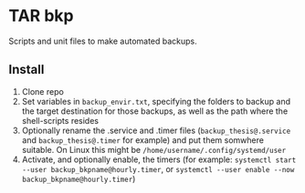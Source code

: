 # TAR bkp

Scripts and unit files to make automated backups.

## Install

 1. Clone repo
 2. Set variables in `backup_envir.txt`, specifying the folders to backup
and the target destination for those backups, as well as the path where the
shell-scripts resides
 3. Optionally rename the .service and .timer files (`backup_thesis@.service` 
and `backup_thesis@.timer` for example) and put them somwhere suitable. On 
Linux this might be `/home/username/.config/systemd/user`
 4. Activate, and optionally enable, the timers (for example: `systemctl start
--user backup_bkpname@hourly.timer`, or `systemctl --user enable --now
backup_bkpname@hourly.timer`)
